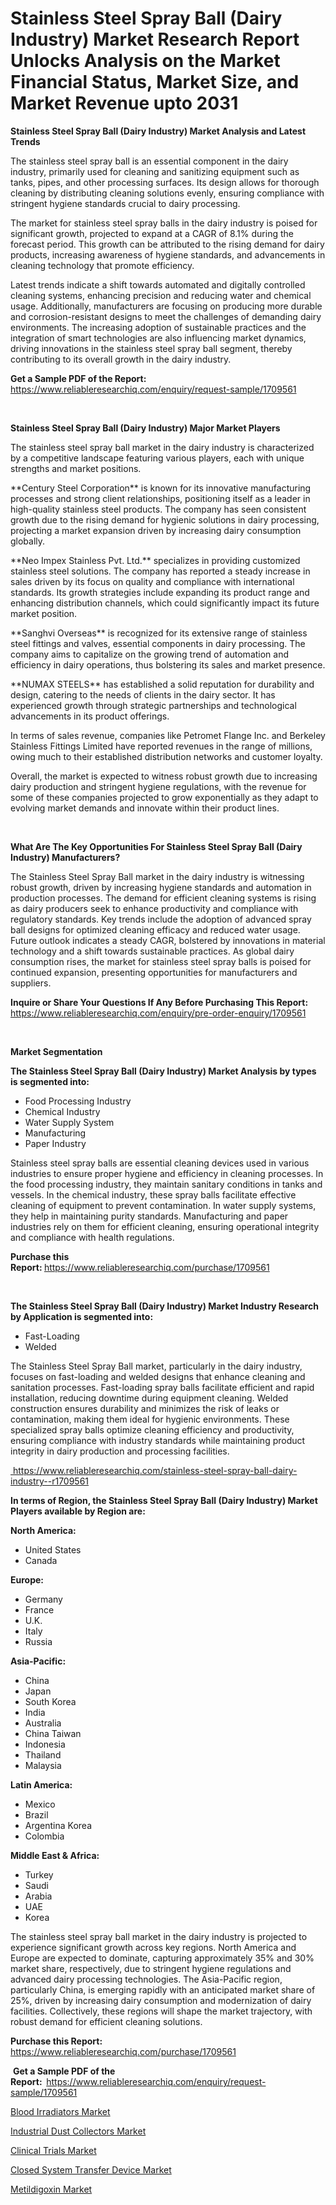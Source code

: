 <p><h1>Stainless Steel Spray Ball (Dairy Industry) Market Research Report Unlocks Analysis on the Market Financial Status, Market Size, and Market Revenue upto 2031</h1></p><p><strong>Stainless Steel Spray Ball (Dairy Industry) Market Analysis and Latest Trends</strong></p>
<p><p>The stainless steel spray ball is an essential component in the dairy industry, primarily used for cleaning and sanitizing equipment such as tanks, pipes, and other processing surfaces. Its design allows for thorough cleaning by distributing cleaning solutions evenly, ensuring compliance with stringent hygiene standards crucial to dairy processing. </p><p>The market for stainless steel spray balls in the dairy industry is poised for significant growth, projected to expand at a CAGR of 8.1% during the forecast period. This growth can be attributed to the rising demand for dairy products, increasing awareness of hygiene standards, and advancements in cleaning technology that promote efficiency. </p><p>Latest trends indicate a shift towards automated and digitally controlled cleaning systems, enhancing precision and reducing water and chemical usage. Additionally, manufacturers are focusing on producing more durable and corrosion-resistant designs to meet the challenges of demanding dairy environments. The increasing adoption of sustainable practices and the integration of smart technologies are also influencing market dynamics, driving innovations in the stainless steel spray ball segment, thereby contributing to its overall growth in the dairy industry.</p></p>
<p><strong>Get a Sample PDF of the Report:&nbsp;</strong> <a href="https://www.reliableresearchiq.com/enquiry/request-sample/1709561?utm_campaign=1769&utm_medium=2&utm_source=Github&utm_content=ia&utm_term=21102024&utm_id=stainless-steel-spray-ball-dairy-industry">https://www.reliableresearchiq.com/enquiry/request-sample/1709561</a></p>
<p>&nbsp;</p>
<p><strong>Stainless Steel Spray Ball (Dairy Industry) Major Market Players</strong></p>
<p><p>The stainless steel spray ball market in the dairy industry is characterized by a competitive landscape featuring various players, each with unique strengths and market positions. </p><p>**Century Steel Corporation** is known for its innovative manufacturing processes and strong client relationships, positioning itself as a leader in high-quality stainless steel products. The company has seen consistent growth due to the rising demand for hygienic solutions in dairy processing, projecting a market expansion driven by increasing dairy consumption globally.</p><p>**Neo Impex Stainless Pvt. Ltd.** specializes in providing customized stainless steel solutions. The company has reported a steady increase in sales driven by its focus on quality and compliance with international standards. Its growth strategies include expanding its product range and enhancing distribution channels, which could significantly impact its future market position.</p><p>**Sanghvi Overseas** is recognized for its extensive range of stainless steel fittings and valves, essential components in dairy processing. The company aims to capitalize on the growing trend of automation and efficiency in dairy operations, thus bolstering its sales and market presence.</p><p>**NUMAX STEELS** has established a solid reputation for durability and design, catering to the needs of clients in the dairy sector. It has experienced growth through strategic partnerships and technological advancements in its product offerings.</p><p>In terms of sales revenue, companies like Petromet Flange Inc. and Berkeley Stainless Fittings Limited have reported revenues in the range of millions, owing much to their established distribution networks and customer loyalty. </p><p>Overall, the market is expected to witness robust growth due to increasing dairy production and stringent hygiene regulations, with the revenue for some of these companies projected to grow exponentially as they adapt to evolving market demands and innovate within their product lines.</p></p>
<p>&nbsp;</p>
<p><strong>What Are The Key Opportunities For Stainless Steel Spray Ball (Dairy Industry) Manufacturers?</strong></p>
<p><p>The Stainless Steel Spray Ball market in the dairy industry is witnessing robust growth, driven by increasing hygiene standards and automation in production processes. The demand for efficient cleaning systems is rising as dairy producers seek to enhance productivity and compliance with regulatory standards. Key trends include the adoption of advanced spray ball designs for optimized cleaning efficacy and reduced water usage. Future outlook indicates a steady CAGR, bolstered by innovations in material technology and a shift towards sustainable practices. As global dairy consumption rises, the market for stainless steel spray balls is poised for continued expansion, presenting opportunities for manufacturers and suppliers.</p></p>
<p><strong>Inquire or Share Your Questions If Any Before Purchasing This Report:</strong> <a href="https://www.reliableresearchiq.com/enquiry/pre-order-enquiry/1709561?utm_campaign=1769&utm_medium=2&utm_source=Github&utm_content=ia&utm_term=21102024&utm_id=stainless-steel-spray-ball-dairy-industry">https://www.reliableresearchiq.com/enquiry/pre-order-enquiry/1709561</a></p>
<p>&nbsp;</p>
<p><strong>Market Segmentation</strong></p>
<p><strong>The Stainless Steel Spray Ball (Dairy Industry) Market Analysis by types is segmented into:</strong></p>
<p><ul><li>Food Processing Industry</li><li>Chemical Industry</li><li>Water Supply System</li><li>Manufacturing</li><li>Paper Industry</li></ul></p>
<p><p>Stainless steel spray balls are essential cleaning devices used in various industries to ensure proper hygiene and efficiency in cleaning processes. In the food processing industry, they maintain sanitary conditions in tanks and vessels. In the chemical industry, these spray balls facilitate effective cleaning of equipment to prevent contamination. In water supply systems, they help in maintaining purity standards. Manufacturing and paper industries rely on them for efficient cleaning, ensuring operational integrity and compliance with health regulations.</p></p>
<p><strong>Purchase this Report:&nbsp;</strong><a href="https://www.reliableresearchiq.com/purchase/1709561?utm_campaign=1769&utm_medium=2&utm_source=Github&utm_content=ia&utm_term=21102024&utm_id=stainless-steel-spray-ball-dairy-industry">https://www.reliableresearchiq.com/purchase/1709561</a></p>
<p>&nbsp;</p>
<p><strong>The Stainless Steel Spray Ball (Dairy Industry) Market Industry Research by Application is segmented into:</strong></p>
<p><ul><li>Fast-Loading</li><li>Welded</li></ul></p>
<p><p>The Stainless Steel Spray Ball market, particularly in the dairy industry, focuses on fast-loading and welded designs that enhance cleaning and sanitation processes. Fast-loading spray balls facilitate efficient and rapid installation, reducing downtime during equipment cleaning. Welded construction ensures durability and minimizes the risk of leaks or contamination, making them ideal for hygienic environments. These specialized spray balls optimize cleaning efficiency and productivity, ensuring compliance with industry standards while maintaining product integrity in dairy production and processing facilities.</p></p>
<p><a href="https://www.reliableresearchiq.com/stainless-steel-spray-ball-dairy-industry--r1709561?utm_campaign=1769&utm_medium=2&utm_source=Github&utm_content=ia&utm_term=21102024&utm_id=stainless-steel-spray-ball-dairy-industry">&nbsp;https://www.reliableresearchiq.com/stainless-steel-spray-ball-dairy-industry--r1709561</a></p>
<p><strong>In terms of Region, the Stainless Steel Spray Ball (Dairy Industry) Market Players available by Region are:</strong></p>
<p>
    <p> <strong> North America: </strong>
        <ul>
            <li>United States</li>
            <li>Canada</li>
        </ul>
        </p> 
    <p> <strong> Europe: </strong>
        <ul>
            <li>Germany</li>
            <li>France</li>
            <li>U.K.</li>
            <li>Italy</li>
            <li>Russia</li>
        </ul>
        </p> 
    <p> <strong> Asia-Pacific: </strong>
        <ul>
            <li>China</li>
            <li>Japan</li>
            <li>South Korea</li>
            <li>India</li>
            <li>Australia</li>
            <li>China Taiwan</li>
            <li>Indonesia</li>
            <li>Thailand</li>
            <li>Malaysia</li>
        </ul>
        </p> 
    <p> <strong> Latin America: </strong>
        <ul>
            <li>Mexico</li>
            <li>Brazil</li>
            <li>Argentina Korea</li>
            <li>Colombia</li>
        </ul>
        </p> 
    <p> <strong> Middle East & Africa: </strong>
        <ul>
            <li>Turkey</li>
            <li>Saudi</li>
            <li>Arabia</li>
            <li>UAE</li>
            <li>Korea</li>
        </ul>
    </p>
    </p>
<p><p>The stainless steel spray ball market in the dairy industry is projected to experience significant growth across key regions. North America and Europe are expected to dominate, capturing approximately 35% and 30% market share, respectively, due to stringent hygiene regulations and advanced dairy processing technologies. The Asia-Pacific region, particularly China, is emerging rapidly with an anticipated market share of 25%, driven by increasing dairy consumption and modernization of dairy facilities. Collectively, these regions will shape the market trajectory, with robust demand for efficient cleaning solutions.</p></p>
<p><strong>Purchase this Report: </strong><a href="https://www.reliableresearchiq.com/purchase/1709561?utm_campaign=1769&utm_medium=2&utm_source=Github&utm_content=ia&utm_term=21102024&utm_id=stainless-steel-spray-ball-dairy-industry">https://www.reliableresearchiq.com/purchase/1709561</a></p>
<p>&nbsp;<strong>Get a Sample PDF of the Report:&nbsp;&nbsp;</strong><a href="https://www.reliableresearchiq.com/enquiry/request-sample/1709561?utm_campaign=1769&utm_medium=2&utm_source=Github&utm_content=ia&utm_term=21102024&utm_id=stainless-steel-spray-ball-dairy-industry">https://www.reliableresearchiq.com/enquiry/request-sample/1709561</a></p>
<p><strong></strong></p>
<p><p><a href="https://www.linkedin.com/pulse/global-blood-irradiators-market-exploring-share-trends-future-8ykie?utm_campaign=1769&utm_medium=2&utm_source=Github&utm_content=ia&utm_term=21102024&utm_id=stainless-steel-spray-ball-dairy-industry">Blood Irradiators Market</a></p><p><a href="https://www.linkedin.com/pulse/emerging-industrial-dust-collectors-market-opportunities-m8ire?utm_campaign=1769&utm_medium=2&utm_source=Github&utm_content=ia&utm_term=21102024&utm_id=stainless-steel-spray-ball-dairy-industry">Industrial Dust Collectors Market</a></p><p><a href="https://www.linkedin.com/pulse/clinical-trials-market-outlook-forecast-from-2024-2031-westboro-agn6c?utm_campaign=1769&utm_medium=2&utm_source=Github&utm_content=ia&utm_term=21102024&utm_id=stainless-steel-spray-ball-dairy-industry">Clinical Trials Market</a></p><p><a href="https://www.linkedin.com/pulse/closed-system-transfer-device-revenue-growth-report-2024--fhgne?utm_campaign=1769&utm_medium=2&utm_source=Github&utm_content=ia&utm_term=21102024&utm_id=stainless-steel-spray-ball-dairy-industry">Closed System Transfer Device Market</a></p><p><a href="https://github.com/SanjidaKhan901/Market-Research-Report-List-1/blob/main/metildigoxin-market.md?utm_campaign=1769&utm_medium=2&utm_source=Github&utm_content=ia&utm_term=21102024&utm_id=stainless-steel-spray-ball-dairy-industry">Metildigoxin Market</a></p></p>